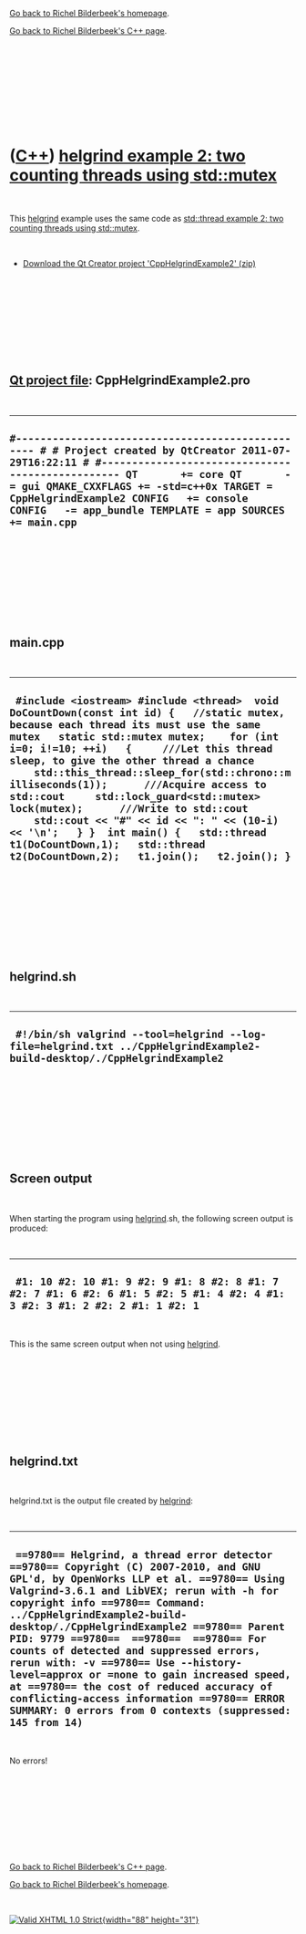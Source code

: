 [Go back to Richel Bilderbeek's homepage](index.htm).

[Go back to Richel Bilderbeek's C++ page](Cpp.htm).

 

 

 

 

 

([C++](Cpp.htm)) [helgrind example 2: two counting threads using std::mutex](CppHelgrindExample2.htm)
=====================================================================================================

 

This [helgrind](CppHelgrind.htm) example uses the same code as
[std::thread example 2: two counting threads using
std::mutex](CppThreadExample2.htm).

 

-   [Download the Qt Creator project
    'CppHelgrindExample2' (zip)](CppHelgrindExample2.htm)

 

 

 

 

 

[Qt project file](CppQtProjectFile.htm): CppHelgrindExample2.pro
----------------------------------------------------------------

 

  -------------------------------------------------------------------------------------------------------------------------------------------------------------------------------------------------------------------------------------------------------------------------------------------------------------------------------------------
  ` #------------------------------------------------- # # Project created by QtCreator 2011-07-29T16:22:11 # #------------------------------------------------- QT       += core QT       -= gui QMAKE_CXXFLAGS += -std=c++0x TARGET = CppHelgrindExample2 CONFIG   += console CONFIG   -= app_bundle TEMPLATE = app SOURCES += main.cpp `
  -------------------------------------------------------------------------------------------------------------------------------------------------------------------------------------------------------------------------------------------------------------------------------------------------------------------------------------------

 

 

 

 

 

main.cpp
--------

 

  -----------------------------------------------------------------------------------------------------------------------------------------------------------------------------------------------------------------------------------------------------------------------------------------------------------------------------------------------------------------------------------------------------------------------------------------------------------------------------------------------------------------------------------------------------------------------------------------------------------------------------
  ` #include <iostream> #include <thread>  void DoCountDown(const int id) {   //static mutex, because each thread its must use the same mutex   static std::mutex mutex;    for (int i=0; i!=10; ++i)   {     ///Let this thread sleep, to give the other thread a chance     std::this_thread::sleep_for(std::chrono::milliseconds(1));      ///Acquire access to std::cout     std::lock_guard<std::mutex> lock(mutex);      ///Write to std::cout     std::cout << "#" << id << ": " << (10-i) << '\n';   } }  int main() {   std::thread t1(DoCountDown,1);   std::thread t2(DoCountDown,2);   t1.join();   t2.join(); }`
  -----------------------------------------------------------------------------------------------------------------------------------------------------------------------------------------------------------------------------------------------------------------------------------------------------------------------------------------------------------------------------------------------------------------------------------------------------------------------------------------------------------------------------------------------------------------------------------------------------------------------------

 

 

 

 

 

helgrind.sh
-----------

 

  --------------------------------------------------------------------------------------------------------------------------
  ` #!/bin/sh valgrind --tool=helgrind --log-file=helgrind.txt ../CppHelgrindExample2-build-desktop/./CppHelgrindExample2`
  --------------------------------------------------------------------------------------------------------------------------

 

 

 

 

 

Screen output
-------------

 

When starting the program using [helgrind](CppHelgrind.htm).sh, the
following screen output is produced:

 

  ------------------------------------------------------------------------------------------------------------------------------
  ` #1: 10 #2: 10 #1: 9 #2: 9 #1: 8 #2: 8 #1: 7 #2: 7 #1: 6 #2: 6 #1: 5 #2: 5 #1: 4 #2: 4 #1: 3 #2: 3 #1: 2 #2: 2 #1: 1 #2: 1`
  ------------------------------------------------------------------------------------------------------------------------------

 

This is the same screen output when not using
[helgrind](CppHelgrind.htm).

 

 

 

 

 

helgrind.txt
------------

 

helgrind.txt is the output file created by [helgrind](CppHelgrind.htm):

 

  --------------------------------------------------------------------------------------------------------------------------------------------------------------------------------------------------------------------------------------------------------------------------------------------------------------------------------------------------------------------------------------------------------------------------------------------------------------------------------------------------------------------------------------------------------------------------------------------------------------------------------
  ` ==9780== Helgrind, a thread error detector ==9780== Copyright (C) 2007-2010, and GNU GPL'd, by OpenWorks LLP et al. ==9780== Using Valgrind-3.6.1 and LibVEX; rerun with -h for copyright info ==9780== Command: ../CppHelgrindExample2-build-desktop/./CppHelgrindExample2 ==9780== Parent PID: 9779 ==9780==  ==9780==  ==9780== For counts of detected and suppressed errors, rerun with: -v ==9780== Use --history-level=approx or =none to gain increased speed, at ==9780== the cost of reduced accuracy of conflicting-access information ==9780== ERROR SUMMARY: 0 errors from 0 contexts (suppressed: 145 from 14)`
  --------------------------------------------------------------------------------------------------------------------------------------------------------------------------------------------------------------------------------------------------------------------------------------------------------------------------------------------------------------------------------------------------------------------------------------------------------------------------------------------------------------------------------------------------------------------------------------------------------------------------------

 

No errors!

 

 

 

 

 

[Go back to Richel Bilderbeek's C++ page](Cpp.htm).

[Go back to Richel Bilderbeek's homepage](index.htm).

 

[![Valid XHTML 1.0 Strict](valid-xhtml10.png){width="88"
height="31"}](http://validator.w3.org/check?uri=referer)
